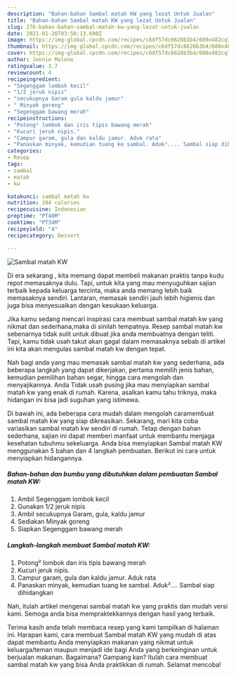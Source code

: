 ```yaml
---
description: "Bahan-bahan Sambal matah KW yang lezat Untuk Jualan"
title: "Bahan-bahan Sambal matah KW yang lezat Untuk Jualan"
slug: 276-bahan-bahan-sambal-matah-kw-yang-lezat-untuk-jualan
date: 2021-01-26T03:58:13.690Z
image: https://img-global.cpcdn.com/recipes/c6df57dc6628b3b4/680x482cq70/sambal-matah-kw-foto-resep-utama.jpg
thumbnail: https://img-global.cpcdn.com/recipes/c6df57dc6628b3b4/680x482cq70/sambal-matah-kw-foto-resep-utama.jpg
cover: https://img-global.cpcdn.com/recipes/c6df57dc6628b3b4/680x482cq70/sambal-matah-kw-foto-resep-utama.jpg
author: Jennie Malone
ratingvalue: 3.7
reviewcount: 4
recipeingredient:
- "Segenggam lombok kecil"
- "1/2 jeruk nipis"
- "secukupnya Garam gula kaldu jamur"
- " Minyak goreng"
- "Segenggam bawang merah"
recipeinstructions:
- "Potong² lombok dan iris tipis bawang merah"
- "Kucuri jeruk nipis."
- "Campur garam, gula dan kaldu jamur. Aduk rata"
- "Panaskan minyak, kemudian tuang ke sambal. Aduk².... Sambal siap dihidangkan"
categories:
- Resep
tags:
- sambal
- matah
- kw

katakunci: sambal matah kw 
nutrition: 204 calories
recipecuisine: Indonesian
preptime: "PT40M"
cooktime: "PT34M"
recipeyield: "4"
recipecategory: Dessert

---
```



![Sambal matah KW](https://img-global.cpcdn.com/recipes/c6df57dc6628b3b4/680x482cq70/sambal-matah-kw-foto-resep-utama.jpg)

Di era  sekarang , kita memang dapat membeli makanan praktis tanpa kudu repot memasaknya dulu. Tapi, untuk kita yang mau menyuguhkan sajian terbaik kepada keluarga tercinta, maka anda memang lebih baik memasaknya sendiri. Lantaran, memasak sendiri jauh lebih higienis dan juga bisa menyesuaikan dengan kesukaan keluarga.

Jika kamu sedang mencari inspirasi cara membuat sambal matah kw yang nikmat dan sederhana,maka di sinilah tempatnya. Resep sambal matah kw  sebenarnya tidak sulit untuk dibuat jika anda membuatnya dengan teliti. Tapi, kamu tidak usah takut akan gagal dalam memasaknya 
sebab di artikel ini kita akan mengulas sambal matah kw dengan tepat.  



Nah bagi anda yang mau memasak sambal matah kw yang sederhana, ada beberapa langkah yang dapat dikerjakan, pertama memilih jenis bahan, kemudian pemilihan bahan segar, hingga cara mengolah dan menyajikannya. Anda Tidak usah pusing jika mau menyiapkan sambal matah kw yang enak di rumah. Karena, asalkan kamu  tahu triknya, maka hidangan ini bisa jadi suguhan yang istimewa.

Di bawah ini, ada beberapa cara mudah dalam mengolah caramembuat sambal matah kw yang siap dikreasikan. Sekarang, mari kita coba variasikan sambal matah kw sendiri di rumah. Tetap dengan bahan sederhana, sajian ini dapat memberi manfaat untuk membantu menjaga kesehatan tubuhmu sekeluarga. Anda bisa menyiapkan Sambal matah KW menggunakan 5 bahan dan 4 langkah pembuatan. Berikut ini cara untuk menyiapkan hidangannya.

<!--inarticleads1-->

##### Bahan-bahan dan bumbu yang dibutuhkan dalam pembuatan Sambal matah KW:

1. Ambil Segenggam lombok kecil
1. Gunakan 1/2 jeruk nipis
1. Ambil secukupnya Garam, gula, kaldu jamur
1. Sediakan  Minyak goreng
1. Siapkan Segenggam bawang merah




<!--inarticleads2-->

##### Langkah-langkah membuat Sambal matah KW:

1. Potong² lombok dan iris tipis bawang merah
1. Kucuri jeruk nipis.
1. Campur garam, gula dan kaldu jamur. Aduk rata
1. Panaskan minyak, kemudian tuang ke sambal. Aduk².... Sambal siap dihidangkan




Nah, itulah artikel mengenai  sambal matah kw  yang praktis dan mudah versi kami. Semoga anda bisa mempraktekkannya dengan hasil yang terbaik. 

Terima kasih anda telah membaca resep yang kami tampilkan di halaman ini. Harapan kami, cara membuat  Sambal matah KW yang mudah di atas dapat membantu Anda menyiapkan makanan yang nikmat untuk keluarga/teman maupun menjadi ide bagi Anda yang berkeinginan untuk berjualan makanan. Bagaimana? Gampang kan? Itulah cara membuat sambal matah kw yang bisa Anda praktikkan di rumah. Selamat mencoba!

